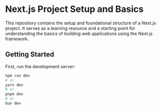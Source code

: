 # Next.js Project Setup and Basics

This repository contains the setup and foundational structure of a Next.js project. It serves as a learning resource and a starting point for understanding the basics of building web applications using the Next.js framework.

## Getting Started

First, run the development server:

```bash
npm run dev
# or
yarn dev
# or
pnpm dev
# or
bun dev
